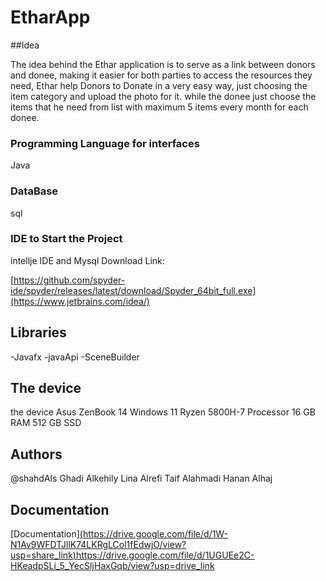 # EtharApp

##Idea

The idea behind the Ethar application is to serve as a link between donors and donee, making it easier for both parties to access the resources they need,
Ethar help Donors to Donate  in a very easy way,
just choosing the item category and upload the photo for it.
while the donee just choose the items that he need from list with maximum 5 items every month for each donee.   

### Programming Language for interfaces

Java
### DataBase 
sql

### IDE to Start the Project

intellje IDE and Mysql
Download Link:

[https://github.com/spyder-ide/spyder/releases/latest/download/Spyder_64bit_full.exe](https://www.jetbrains.com/idea/)

## Libraries
-Javafx
-javaApi
-SceneBuilder

## The device

the device Asus ZenBook 14
Windows 11 Ryzen 5800H-7 Processor 16 GB RAM
512 GB SSD


## Authors
@shahdAls
Ghadi Alkehily 
Lina  Alrefi 
Taif Alahmadi
Hanan Alhaj

## Documentation

[Documentation][(https://drive.google.com/file/d/1W-N1Av9WFDTJllK74LKRgLCol1fEdwjO/view?usp=share_link)](https://drive.google.com/file/d/1UGUEe2C-HKeadpSLi_5_YecSIjHaxGqb/view?usp=drive_link)https://drive.google.com/file/d/1UGUEe2C-HKeadpSLi_5_YecSIjHaxGqb/view?usp=drive_link



